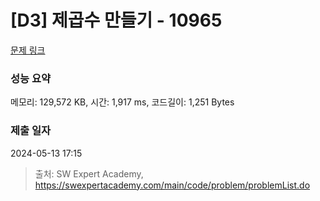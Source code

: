 # [D3] 제곱수 만들기 - 10965 

[문제 링크](https://swexpertacademy.com/main/code/problem/problemDetail.do?contestProbId=AXWXH_h695kDFAST) 

### 성능 요약

메모리: 129,572 KB, 시간: 1,917 ms, 코드길이: 1,251 Bytes

### 제출 일자

2024-05-13 17:15



> 출처: SW Expert Academy, https://swexpertacademy.com/main/code/problem/problemList.do